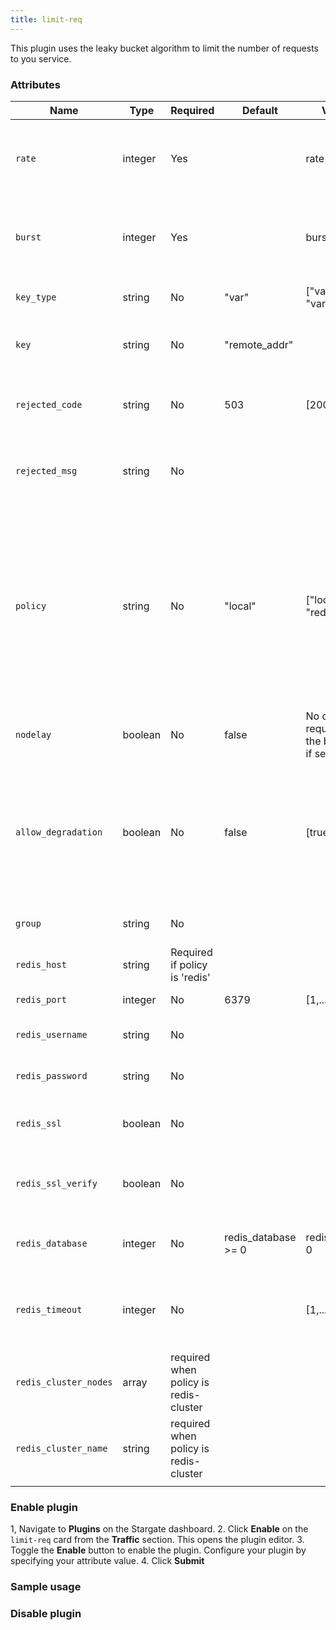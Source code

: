 ```yaml
---
title: limit-req
---
```


This plugin uses the leaky bucket algorithm to limit the number of requests to you service.

### Attributes

| **Name**              | **Type** | **Required**                          | **Default**         | **Valid values**                                                  | **Description**                                                                                                                                                                                                 |
|-----------------------|----------|---------------------------------------|---------------------|-------------------------------------------------------------------|-----------------------------------------------------------------------------------------------------------------------------------------------------------------------------------------------------------------|
| `rate`                | integer  | Yes                                   |                     | rate > 0                                                          | Threshold for number or requests allowed per second allowed.                                                                                                                                                                             |
| `burst`               | integer  | Yes                                   |                     | burst >= 0                                                        | Number of additional requests allowed to be delayed per second                                                                                                                                                                |
| `key_type`            | string   | No                                    | "var"               | ["var", "var_combination"]                                        | User-specified key type                                                                                                                                                                                         |
| `key`                 | string   | No                                    | "remote_addr"       |                                                                   | User-specified key for the request limiting                                                                                                                                                                     |
| `rejected_code`       | string   | No                                    | 503                 | [200, ..., 599]                                                   | HTTP status code returned when request limit is exceeded                                                                                                                                                        |
| `rejected_msg`        | string   | No                                    |                     |                                                                   | Response body returned when request limit is exceeded                                                                                                                                                           |
| `policy`              | string   | No                                    | "local"             | ["local", "redis", "redis-cluster"]                               | Limit used for retrieving and limiting the rate count. `local` value stored count values in memory on the node while setting to 'redis' stores counters in a Redis server and shares these values across nodes. |
| `nodelay`             | boolean  | No                                    | false               | No delays for requests withing the burst threshold if set to true |                                                                                                                                                                                                                 |
| `allow_degradation`   | boolean  | No                                    | false               | [true, false]                                                     | When set to true, allows plugin degradation if plugin becomes temporarily unavailable, thus allowing more requests.                                                                                             |
| `group`               | string   | No                                    |                     |                                                                   | Group to share the counter with                                                                                                                                                                                 |
| `redis_host`          | string   | Required if policy is 'redis'         |                     |                                                                   | Address of Redis server                                                                                                                                                                                         |
| `redis_port`          | integer  | No                                    | 6379                | [1,...]                                                           | Port of Redis server                                                                                                                                                                                            |
| `redis_username`      | string   | No                                    |                     |                                                                   | Username for Redis authentication.                                                                                                                                                                              |
| `redis_password`      | string   | No                                    |                     |                                                                   | Password for Redis authentication                                                                                                                                                                               |
| `redis_ssl`           | boolean  | No                                    |                     |                                                                   | Set to true, uses SSL to connect to Redis instance                                                                                                                                                              |
| `redis_ssl_verify`    | boolean  | No                                    |                     |                                                                   | Set to true, verifies the validity of the SSL certificate.                                                                                                                                                      |
| `redis_database`      | integer  | No                                    | redis_database >= 0 | redis_database >= 0                                               | Selected database of the Redis server.                                                                                                                                                                          |
| `redis_timeout`       | integer  | No                                    |                     | [1,...]                                                           | Time in milliseconds for commands submitted to the Redis server.                                                                                                                                                |
| `redis_cluster_nodes` | array    | required when policy is redis-cluster |                     |                                                                   | Addresses of Redis cluster nodes                                                                                                                                                                                |
| `redis_cluster_name`  | string   | required when policy is redis-cluster |                     |                                                                   | Name of Redis cluster nodes                                                                                                                                                                                     |
|                       |          |                                       |                     |                                                                   |                                                                                                                                                                                                                 |

### Enable plugin

1, Navigate to **Plugins** on the Stargate dashboard.
2. Click **Enable** on the `limit-req` card from the **Traffic** section. This opens the plugin editor.
3. Toggle the **Enable** button to enable the plugin. Configure your plugin by specifying your attribute value.
4. Click **Submit**

### Sample usage

### Disable plugin
